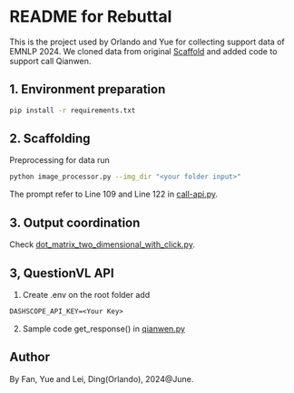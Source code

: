 <!-- markdownlint-disable MD029 -->
# README for Rebuttal

This is the project used by Orlando and Yue for collecting support data of EMNLP 2024. We cloned data from original [Scaffold](https://github.com/leixy20/Scaffold/tree/main) and added code to support call Qianwen.

## 1. Environment preparation

```bash
pip install -r requirements.txt
```

## 2. Scaffolding

Preprocessing for data run

```bash
python image_processor.py --img_dir "<your folder input>"
```

The prompt refer to Line 109 and Line 122 in [call-api.py](call-api.py).

## 3. Output coordination

Check [dot_matrix_two_dimensional_with_click.py](dot_matrix_two_dimensional_with_click.py).

## 3, QuestionVL API

1. Create .env on the root folder add

```txt
DASHSCOPE_API_KEY=<Your Key>
```

2. Sample code get_response() in [qianwen.py](qianwen.py)

## Author

By Fan, Yue and Lei, Ding(Orlando), 2024@June.
